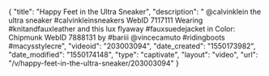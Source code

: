 {
    "title": "Happy Feet in the Ultra Sneaker",
    "description": " @calvinklein the ultra sneaker #calvinkleinsneakers WebID 7117111 Wearing #knitandfauxleather and this lux flyaway #fauxsuedejacket in Color:  Chipmunk  WebID 7888131 by #bariii  @vincecamuto #ridingboots #macysstylecre",
    "videoid": "203003094",
    "date_created": "1550173982",
    "date_modified": "1550174148",
    "type": "captivate",
    "layout": "video",
    "url": "\/v\/happy-feet-in-the-ultra-sneaker\/203003094"
}